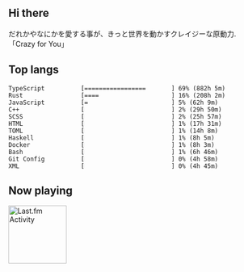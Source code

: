 <!-- deno-fmt-ignore-file -->
## Hi there

だれかやなにかを愛する事が、きっと世界を動かすクレイジーな原動力. 「Crazy for You」



## Top langs

```
TypeScript          [=================       ] 69% (882h 5m)
Rust                [====                    ] 16% (208h 2m)
JavaScript          [=                       ] 5% (62h 9m)
C++                 [                        ] 2% (29h 50m)
SCSS                [                        ] 2% (25h 57m)
HTML                [                        ] 1% (17h 31m)
TOML                [                        ] 1% (14h 8m)
Haskell             [                        ] 1% (8h 5m)
Docker              [                        ] 1% (8h 3m)
Bash                [                        ] 1% (6h 46m)
Git Config          [                        ] 0% (4h 58m)
XML                 [                        ] 0% (4h 45m)
```


## Now playing


<a href="https://github.com/kiosion/toru">
  <picture>
    <source media="(prefers-color-scheme: dark)" srcset="https://toru.kio.dev/api/v1/re-taro?blur&border_width=0&border_radius=26&theme=nord">
    <source media="(prefers-color-scheme: light)" srcset="https://toru.kio.dev/api/v1/re-taro?blur&border_width=0&border_radius=26&theme=light">
    <img alt="Last.fm Activity" src="https://toru.kio.dev/api/v1/re-taro?blur&border_width=0&border_radius=26" height="115" />
  </picture>
</a>
